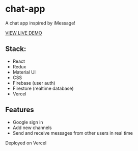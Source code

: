 # chat-app

A chat app inspired by iMessage!

[VIEW LIVE DEMO](https://chat-app-psi.vercel.app/)

## Stack:
- React
- Redux
- Material UI
- CSS
- Firebase (user auth)
- Firestore (realtime database)
- Vercel

## Features
- Google sign in
- Add new channels
- Send and receive messages from other users in real time

Deployed on Vercel
